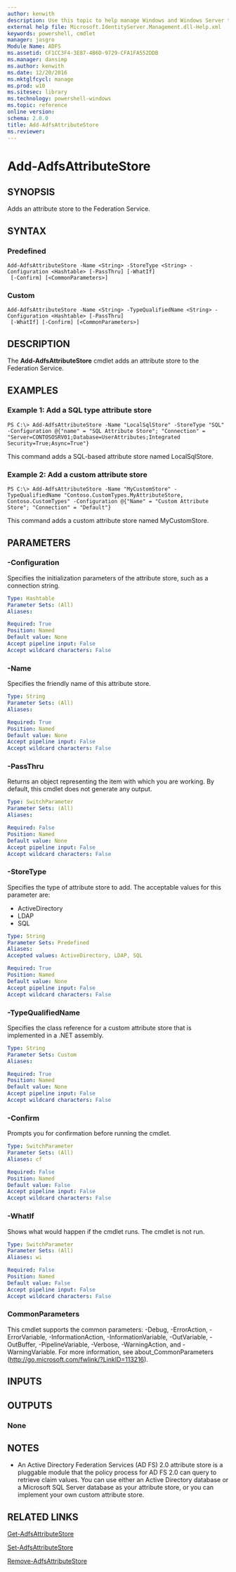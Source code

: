 ```yaml
---
author: kenwith
description: Use this topic to help manage Windows and Windows Server technologies with Windows PowerShell.
external help file: Microsoft.IdentityServer.Management.dll-Help.xml
keywords: powershell, cmdlet
manager: jasgro
Module Name: ADFS
ms.assetid: CF1CC3F4-3E87-4B6D-9729-CFA1FA552DDB
ms.manager: dansimp
ms.author: kenwith
ms.date: 12/20/2016
ms.mktglfcycl: manage
ms.prod: w10
ms.sitesec: library
ms.technology: powershell-windows
ms.topic: reference
online version: 
schema: 2.0.0
title: Add-AdfsAttributeStore
ms.reviewer:
---
```


# Add-AdfsAttributeStore

## SYNOPSIS
Adds an attribute store to the Federation Service.

## SYNTAX

### Predefined
```
Add-AdfsAttributeStore -Name <String> -StoreType <String> -Configuration <Hashtable> [-PassThru] [-WhatIf]
 [-Confirm] [<CommonParameters>]
```

### Custom
```
Add-AdfsAttributeStore -Name <String> -TypeQualifiedName <String> -Configuration <Hashtable> [-PassThru]
 [-WhatIf] [-Confirm] [<CommonParameters>]
```

## DESCRIPTION
The **Add-AdfsAttributeStore** cmdlet adds an attribute store to the Federation Service.

## EXAMPLES

### Example 1: Add a SQL type attribute store
```
PS C:\> Add-AdfsAttributeStore -Name "LocalSqlStore" -StoreType "SQL" -Configuration @{"name" = "SQL Attribute Store"; "Connection" = "Server=CONTOSOSRV01;Database=UserAttributes;Integrated Security=True;Async=True"}
```

This command adds a SQL-based attribute store named LocalSqlStore.

### Example 2: Add a custom attribute store
```
PS C:\> Add-AdfsAttributeStore -Name "MyCustomStore" -TypeQualifiedName "Contoso.CustomTypes.MyAttributeStore, Contoso.CustomTypes" -Configuration @{"Name" = "Custom Attribute Store"; "Connection" = "Default"}
```

This command adds a custom attribute store named MyCustomStore.

## PARAMETERS

### -Configuration
Specifies the initialization parameters of the attribute store, such as a connection string.

```yaml
Type: Hashtable
Parameter Sets: (All)
Aliases: 

Required: True
Position: Named
Default value: None
Accept pipeline input: False
Accept wildcard characters: False
```

### -Name
Specifies the friendly name of this attribute store.

```yaml
Type: String
Parameter Sets: (All)
Aliases: 

Required: True
Position: Named
Default value: None
Accept pipeline input: False
Accept wildcard characters: False
```

### -PassThru
Returns an object representing the item with which you are working.
By default, this cmdlet does not generate any output.

```yaml
Type: SwitchParameter
Parameter Sets: (All)
Aliases: 

Required: False
Position: Named
Default value: None
Accept pipeline input: False
Accept wildcard characters: False
```

### -StoreType
Specifies the type of attribute store to add.
The acceptable values for this parameter are:

- ActiveDirectory
- LDAP
- SQL

```yaml
Type: String
Parameter Sets: Predefined
Aliases: 
Accepted values: ActiveDirectory, LDAP, SQL

Required: True
Position: Named
Default value: None
Accept pipeline input: False
Accept wildcard characters: False
```

### -TypeQualifiedName
Specifies the class reference for a custom attribute store that is implemented in a .NET assembly.

```yaml
Type: String
Parameter Sets: Custom
Aliases: 

Required: True
Position: Named
Default value: None
Accept pipeline input: False
Accept wildcard characters: False
```

### -Confirm
Prompts you for confirmation before running the cmdlet.

```yaml
Type: SwitchParameter
Parameter Sets: (All)
Aliases: cf

Required: False
Position: Named
Default value: False
Accept pipeline input: False
Accept wildcard characters: False
```

### -WhatIf
Shows what would happen if the cmdlet runs.
The cmdlet is not run.

```yaml
Type: SwitchParameter
Parameter Sets: (All)
Aliases: wi

Required: False
Position: Named
Default value: False
Accept pipeline input: False
Accept wildcard characters: False
```

### CommonParameters
This cmdlet supports the common parameters: -Debug, -ErrorAction, -ErrorVariable, -InformationAction, -InformationVariable, -OutVariable, -OutBuffer, -PipelineVariable, -Verbose, -WarningAction, and -WarningVariable. For more information, see about_CommonParameters (http://go.microsoft.com/fwlink/?LinkID=113216).

## INPUTS

## OUTPUTS

### None

## NOTES
* An Active Directory Federation Services (AD FS) 2.0 attribute store is a pluggable module that the policy process for AD FS 2.0 can query to retrieve claim values. You can use either an Active Directory database or a Microsoft SQL Server database as your attribute store, or you can implement your own custom attribute store.

## RELATED LINKS

[Get-AdfsAttributeStore](./Get-AdfsAttributeStore.md)

[Set-AdfsAttributeStore](./Set-AdfsAttributeStore.md)

[Remove-AdfsAttributeStore](./Remove-AdfsAttributeStore.md)


